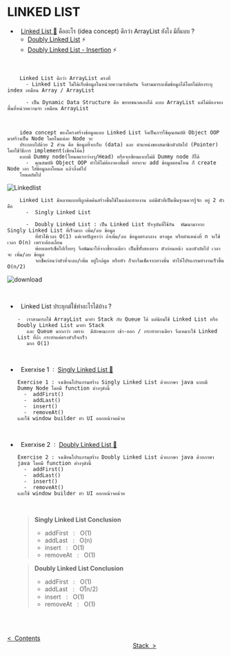 # LINKED LIST
  - &nbsp; [Linked List 🔗](https://expert-programming-tutor.com/tutorial/data_structure/03_%E0%B8%A5%E0%B8%B4%E0%B8%87%E0%B8%84%E0%B9%8C%E0%B8%A5%E0%B8%B4%E0%B8%AA%E0%B8%95%E0%B9%8C%20(Linked%20List).php) คืออะไร (idea concept) ดีกว่า ArrayList ยังไง มีกี่แบบ ?
    - [Doubly Linked List](https://youtube.com/shorts/wsnxm9RJws8?feature=share) ⚡️
    - [Doubly Linked List - Insertion](https://www.youtube.com/shorts/HWr5NXDsAHM) ⚡️
      
 <br/>
 
        Linked List ดีกว่า ArrayList ตรงที่
          - Linked List ไม่ได้เก็บข้อมูลในหน่วยความจำติดกัน จึงสามมารถเพิ่มข้อมูลได้โดยไม่ต้องระบุ index เหมือน Array / ArrayList
          
          - เป็น Dynamic Data Structure คือ ขยายขนาดเองได้ แบบ ArrayList แต่ไม่ต้องจองพื้นที่หน่วยความจำ เหมือน ArrayList
          

    
        idea concept ของโครงสร้างข้อมูลแบบ Linked List จึงเป็นการใช้คุณสมบัติ Object OOP มาสร้างเป็น Node โดยในแต่ละ Node จะ
        ประกอบไปด้วย 2 ส่วน คือ ข้อมูลที่จะเก็บ (data) และ ตำแหน่งของสมาชิกตัวถัดไป (Pointer) โดยใช้วิธีการ implement(เขียนโค้ด)
        แบบมี Dummy node(โหนดแรกว่างๆ/Head) หรือจะเขียนแบบไม่มี Dummy node ก็ได้ 
          -  คุณสมบัติ Object OOP ทำให้ไม่ต้องจองพื้นที่ อยากจะ add ข้อมูลตอนไหน ก็ create Node เอา ใส่ข้อมูลลงโหนด แล้วลิ้งค์ไป
        โหนดถัดไป

![Linkedlist](https://github.com/Arisa-Kaewsuan/Datastructure_Java/assets/87797742/5c7161ff-1a6e-4c7c-8f44-a1a8df096e2e)

        Linked List มีหลายแบบที่ถูกคิดค้นสร้างขึ้นใช้ในแต่ละสายงาน แต่มีตัวที่เป็นพื้นฐานควรรู้จัก อยู่ 2 ตัว คือ
          -  Singly Linked List
          
          -  Doubly Linked List : เป็น Linked List ปัจจุบันที่ใช้กัน  พัฒนามาจาก Singly Linked List ที่เร็วมาก เพิ่ม/ลบ ข้อมูล
             ที่หัวใช้เวลา O(1) แต่เจอปัญหาว่า ถ้าเพิ่ม/ลบ ข้อมูลตรงกลาง ตรงตูด หรือตำแหน่งที่ n จะใช้เวลา O(n) เพราะต้องเลื่อน
             พ้อยเตอร์เช็คไปเรื่อยๆ จึงพัฒนาให้จากชี้ทางเดียว เป็นชี้ทั้ังสองทาง ตัวก่อนหน้า และตัวถัดไป เวลาจะ เพิ่ม/ลบ ข้อมูล 
             จะเช็คก่อนว่าตัวที่จะลบ/เพิ่ม อยู่ใกล้ตูด หรือหัว ก็จะเริ่มเช็คจากทางนั้น ทำให้โปรแกรมทำงานเร็วขึ้น O(n/2)
![download](https://github.com/Arisa-Kaewsuan/Datastructure_Java/assets/87797742/13fca074-88bd-4f68-a52b-7ef67c11386e)
    
  <br/>

  - &nbsp; Linked List ประยุกต์ใช้ทำอะไรได้บ้าง ?

        -  เราสามารถใช้ ArrayList มาทำ Stack กับ Queue ได้ แต่นิยมใช้ Linked List หรือ Doubly Linked List มาทำ Stack
           และ Queue มากกว่า เพราะ  มีลักษณะการ เข้า-ออก / กระทำทางเดียว จึงเหมาะใช้ Linked List ที่ถ้า กระทำแค่ตรงหัวก็จะเร็ว
           มาก O(1)  

    <br/>
    
  - &nbsp; Exerxise 1 &nbsp;:&nbsp; [Singly Linked List 🔗]()

        Exercise 1 : จงเขียนโปรแกรมสร้าง Singly Linked List ด้วยภาษา java แบบมี Dummy Node โดยมี function ต่างๆดังนี้
          -  addFirst()  
          -  addLast()  
          -  insert()  
          -  removeAt()  
        และใช้ window builder ทำ UI ออกหน้าจอด้วย

    <br/>
    
  - &nbsp; Exerxise 2 &nbsp;:&nbsp; [Doubly Linked List 🔗]()

        Exercise 2 : จงเขียนโปรแกรมสร้าง Doubly Linked List ด้วยภาษา java ด้วยภาษา java โดยมี function ต่างๆดังนี้
          -  addFirst()  
          -  addLast()  
          -  insert() 
          -  removeAt()  
        และใช้ window builder ทำ UI ออกหน้าจอด้วย

    <br/>

    > **Singly Linked List Conclusion**
    >- addFirst &nbsp;&nbsp;:&nbsp;&nbsp; O(1)
    >- addLast &nbsp;&nbsp;:&nbsp;&nbsp; O(n)
    >- insert &nbsp;&nbsp;:&nbsp;&nbsp; O(1)
    >- removeAt &nbsp;&nbsp;:&nbsp;&nbsp; O(1)
    
    >  **Doubly Linked List Conclusion**
    >- addFirst &nbsp;&nbsp;:&nbsp;&nbsp; O(1)
    >- addLast &nbsp;&nbsp;:&nbsp;&nbsp; O(ืn/2)
    >- insert &nbsp;&nbsp;:&nbsp;&nbsp; O(1)
    >- removeAt &nbsp;&nbsp;:&nbsp;&nbsp; O(1)

<br/><br/>

[<  &nbsp;Contents](https://github.com/Arisa-Kaewsuan/Datastructure_Java/blob/main/README.md)  &nbsp; &nbsp; &nbsp; &nbsp; &nbsp; &nbsp; &nbsp; &nbsp; &nbsp; &nbsp; &nbsp; &nbsp; &nbsp; &nbsp; &nbsp; &nbsp; &nbsp; &nbsp; &nbsp; &nbsp; &nbsp; &nbsp; &nbsp; &nbsp; &nbsp; &nbsp; &nbsp; &nbsp; &nbsp; &nbsp; &nbsp; &nbsp; &nbsp; &nbsp; &nbsp; &nbsp; &nbsp; &nbsp; &nbsp; &nbsp; &nbsp; &nbsp; &nbsp; &nbsp; &nbsp; &nbsp; &nbsp; &nbsp; &nbsp; &nbsp; &nbsp; &nbsp; &nbsp; &nbsp; &nbsp; &nbsp; &nbsp; &nbsp; &nbsp; &nbsp; &nbsp; &nbsp; &nbsp; &nbsp; &nbsp; &nbsp; &nbsp; &nbsp; &nbsp; &nbsp; &nbsp; &nbsp; &nbsp; &nbsp; &nbsp; &nbsp; &nbsp; &nbsp; &nbsp; &nbsp; &nbsp; &nbsp; &nbsp; &nbsp; &nbsp; &nbsp; &nbsp; &nbsp; &nbsp; &nbsp; &nbsp; [Stack&nbsp;  >](https://github.com/Arisa-Kaewsuan/Datastructure_Java/blob/main/LinkedList.md)
